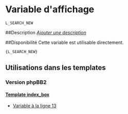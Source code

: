 # Variable d'affichage
```
L_SEARCH_NEW
```


##Description
[*Ajouter une description*](https://fa-tvars.appspot.com/var/L_SEARCH_NEW)

##Disponibilité
Cette variable est utilisable directement.

```html
{L_SEARCH_NEW}
```

## Utilisations dans les templates

### Version phpBB2

#### [Template index_box](subsilver/index_box.md#readme)
* [Variable &agrave; la ligne 13](../subsilver/index_box.tpl#L13)